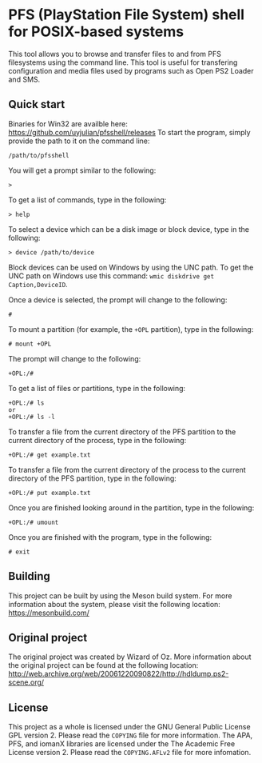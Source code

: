 # PFS (PlayStation File System) shell for POSIX-based systems

This tool allows you to browse and transfer files to and from PFS filesystems
using the command line.
This tool is useful for transfering configuration and media files used by
programs such as Open PS2 Loader and SMS.

## Quick start

Binaries for Win32 are availble here: https://github.com/uyjulian/pfsshell/releases
To start the program, simply provide the path to it on the command line:
```
/path/to/pfsshell
```
You will get a prompt similar to the following:
```
>
```
To get a list of commands, type in the following:
```
> help
```
To select a device which can be a disk image or block device, type in the following:
```
> device /path/to/device
```
Block devices can be used on Windows by using the UNC path. To get the UNC path on Windows use this command: ```wmic diskdrive get Caption,DeviceID```.

Once a device is selected, the prompt will change to the following:
```
#
```
To mount a partition (for example, the `+OPL` partition), type in the following:
```
# mount +OPL
```
The prompt will change to the following:
```
+OPL:/#
```
To get a list of files or partitions, type in the following:
```
+OPL:/# ls
or
+OPL:/# ls -l
```
To transfer a file from the current directory of the PFS partition to the current directory of the process, type in the following:
```
+OPL:/# get example.txt
```
To transfer a file from the current directory of the process to the current directory of the PFS partition, type in the following:
```
+OPL:/# put example.txt
```
Once you are finished looking around in the partition, type in the following:
```
+OPL:/# umount
```
Once you are finished with the program, type in the following:
```
# exit
```

## Building

This project can be built by using the Meson build system. For more information
about the system, please visit the following location: https://mesonbuild.com/

## Original project

The original project was created by Wizard of Oz. More information about the
original project can be found at the following location:
http://web.archive.org/web/20061220090822/http://hdldump.ps2-scene.org/

## License

This project as a whole is licensed under the GNU General Public License GPL
version 2. Please read the `COPYING` file for more information.
The APA, PFS, and iomanX libraries are licensed under the The Academic Free
License version 2. Please read the `COPYING.AFLv2` file for more infomation.

